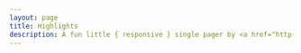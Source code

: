 ```yaml
---
layout: page
title: Highlights
description: A fun little { responsive } single pager by <a href="http://html5up.net">HTML5 UP</a>
---
```

